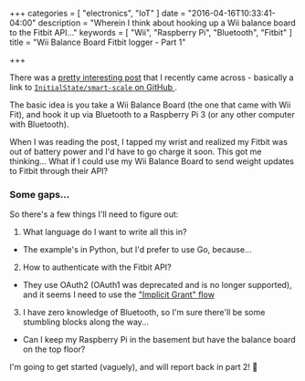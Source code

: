 +++
categories = [ "electronics", "IoT" ]
date = "2016-04-16T10:33:41-04:00"
description = "Wherein I think about hooking up a Wii balance board to the Fitbit API..."
keywords = [ "Wii", "Raspberry Pi", "Bluetooth", "Fitbit" ]
title = "Wii Balance Board Fitbit logger - Part 1"

+++

There was a [pretty interesting post](https://blog.adafruit.com/2016/04/15/weight-tracking-with-a-humorous-text-messaging-scale-pi3-piday-raspberrypi-raspberry_pi/)
that I recently came across - basically a link to [`InitialState/smart-scale` on GitHub ](https://github.com/InitialState/smart-scale/wiki).

The basic idea is you take a Wii Balance Board (the one that came with Wii Fit),
and hook it up via Bluetooth to a Raspberry Pi 3 (or any other computer with
Bluetooth).

When I was reading the post, I tapped my wrist and realized my Fitbit was out of
battery power and I'd have to go charge it soon. This got me thinking...
What if I could use my Wii Balance Board to send weight updates to Fitbit
through their API?

### Some gaps...

So there's a few things I'll need to figure out:

1. What language do I want to write all this in?
  - The example's in Python, but I'd prefer to use Go, because...
2. How to authenticate with the Fitbit API?
  - They use OAuth2 (OAuth1 was deprecated and is no longer supported), and it
  seems I need to use the ["Implicit Grant" flow](https://dev.fitbit.com/docs/oauth2/#implicit-grant-flow)
3. I have zero knowledge of Bluetooth, so I'm sure there'll be some stumbling
  blocks along the way...
  - Can I keep my Raspberry Pi in the basement but have the balance board on the
  top floor?

I'm going to get started (vaguely), and will report back in part 2! :wave:
